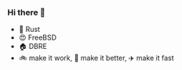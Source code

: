 ### Hi there 👋

- 🌱 Rust
- :heart_eyes: FreeBSD
- 🏠 DBRE
- :bike: make it work,  :car: make it better,  :airplane: make it fast

<!--
**nbari/nbari** is a ✨ _special_ ✨ repository because its `README.md` (this file) appears on your GitHub profile.

Here are some ideas to get you started:

- 🌱 I’m currently learning ...
- 👯 I’m looking to collaborate on ...
- 🤔 I’m looking for help with ...
- 💬 Ask me about ...
- 📫 How to reach me: ...
- 😄 Pronouns: ...
- ⚡ Fun fact: ...
-->
